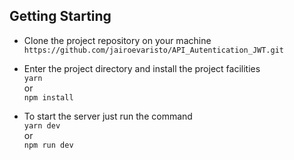 ## Getting Starting

- Clone the project repository on your machine
``
  https://github.com/jairoevaristo/API_Autentication_JWT.git
``

- Enter the project directory and install the project facilities
<br>``yarn`` <br>
or <br>
``npm install``<br> 

- To start the server just run the command
<br>``yarn dev``<br>
or<br>
``npm run dev``

